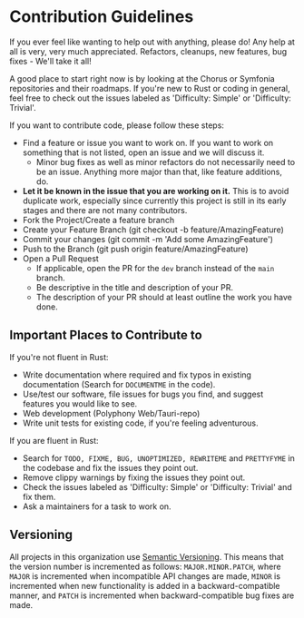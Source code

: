 # Contribution Guidelines

If you ever feel like wanting to help out with anything, please do! Any help at all is very, very much appreciated.
Refactors, cleanups, new features, bug fixes - We'll take it all!

A good place to start right now is by looking at the Chorus or Symfonia repositories and their roadmaps.
If you're new to Rust or coding in general, feel free to check out the issues labeled as 'Difficulty: Simple' or 'Difficulty: Trivial'.

If you want to contribute code, please follow these steps:

- Find a feature or issue you want to work on. If you want to work on something that is not listed, open an issue and we will discuss it.
  - Minor bug fixes as well as minor refactors do not necessarily need to be an issue. Anything more major than that, like feature additions, do.
- **Let it be known in the issue that you are working on it.** This is to avoid duplicate work, especially since currently this project is still in its early stages and there are not many contributors.
- Fork the Project/Create a feature branch
- Create your Feature Branch (git checkout -b feature/AmazingFeature)
- Commit your changes (git commit -m 'Add some AmazingFeature')
- Push to the Branch (git push origin feature/AmazingFeature)
- Open a Pull Request
  - If applicable, open the PR for the `dev` branch instead of the `main` branch.
  - Be descriptive in the title and description of your PR.
  - The description of your PR should at least outline the work you have done.

## Important Places to Contribute to

If you're not fluent in Rust:

- Write documentation where required and fix typos in existing documentation (Search for `DOCUMENTME` in the code).
- Use/test our software, file issues for bugs you find, and suggest features you would like to see.
- Web development (Polyphony Web/Tauri-repo)
- Write unit tests for existing code, if you're feeling adventurous.

If you are fluent in Rust:

- Search for `TODO, FIXME, BUG, UNOPTIMIZED, REWRITEME` and `PRETTYFYME` in the codebase and fix the issues they point out.
- Remove clippy warnings by fixing the issues they point out.
- Check the issues labeled as 'Difficulty: Simple' or 'Difficulty: Trivial' and fix them.
- Ask a maintainers for a task to work on.

## Versioning

All projects in this organization use [Semantic Versioning](https://semver.org/). This means that the version number is incremented as follows: `MAJOR.MINOR.PATCH`, where `MAJOR` is incremented when incompatible API changes are made, `MINOR` is incremented when new functionality is added in a backward-compatible manner, and `PATCH` is incremented when backward-compatible bug fixes are made.

